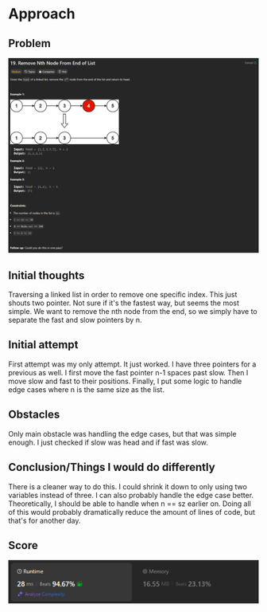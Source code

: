 # Approach

## Problem

![Problem 019](problem_image.png)

## Initial thoughts

Traversing a linked list in order to remove one specific index. This just shouts two pointer. Not sure if it's the fastest way, but seems the most simple. We want to remove the nth node from the end, so we simply have to separate the fast and slow pointers by n.

## Initial attempt

First attempt was my only attempt. It just worked. I have three pointers for a previous as well. I first move the fast pointer n-1 spaces past slow. Then I move slow and fast to their positions. Finally, I put some logic to handle edge cases where n is the same size as the list.

## Obstacles

Only main obstacle was handling the edge cases, but that was simple enough. I just checked if slow was head and if fast was slow.


## Conclusion/Things I would do differently

There is a cleaner way to do this. I could shrink it down to only using two variables instead of three. I can also probably handle the edge case better. Theoretically, I should be able to handle when n == sz earlier on. Doing all of this would probably dramatically reduce the amount of lines of code, but that's for another day.

## Score

![LeetCode Score](score_image.png)